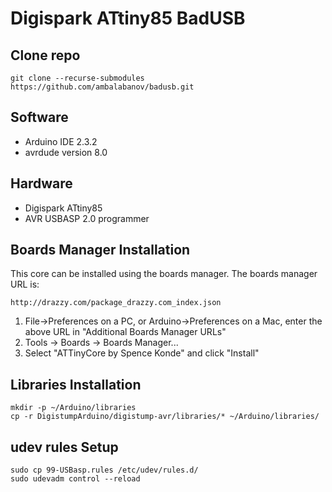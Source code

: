 # Digispark ATtiny85 BadUSB

## Clone repo
```
git clone --recurse-submodules https://github.com/ambalabanov/badusb.git
```
## Software
- Arduino IDE 2.3.2
- avrdude version 8.0
  
## Hardware
- Digispark ATtiny85
- AVR USBASP 2.0 programmer
  
## Boards Manager Installation

This core can be installed using the boards manager. The boards manager URL is:

`http://drazzy.com/package_drazzy.com_index.json`

1. File->Preferences on a PC, or Arduino->Preferences on a Mac, enter the above URL in "Additional Boards Manager URLs"
2. Tools -> Boards -> Boards Manager...
3. Select "ATTinyCore by Spence Konde" and click "Install"

## Libraries Installation

```
mkdir -p ~/Arduino/libraries
cp -r DigistumpArduino/digistump-avr/libraries/* ~/Arduino/libraries/
```

## udev rules Setup

```
sudo cp 99-USBasp.rules /etc/udev/rules.d/
sudo udevadm control --reload

```


